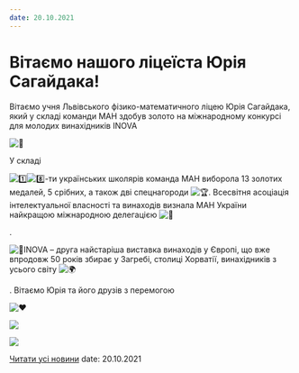 ```yaml
---
date: 20.10.2021
---
```

# Вітаємо нашого ліцеїста Юрія Сагайдака!

Вітаємо учня Львівського фізико-математичного ліцею Юрія Сагайдака, який у складі команди МАН здобув золото на міжнародному конкурсі для молодих винахідників INOVA

![🎉](https://www.facebook.com/images/emoji.php/v9/t8c/1/16/1f389.png)

У складі

![1️⃣](https://www.facebook.com/images/emoji.php/v9/t7a/1/16/31_20e3.png)![8️⃣](https://www.facebook.com/images/emoji.php/v9/t53/1/16/38_20e3.png)-ти українських школярів команда МАН виборола 13 золотих медалей, 5 срібних, а також дві спецнагороди ![🏆](https://www.facebook.com/images/emoji.php/v9/tbe/1/16/1f3c6.png). Всесвітня асоціація інтелектуальної власності та винаходів визнала МАН України найкращою міжнародною делегацією ![🤩](https://www.facebook.com/images/emoji.php/v9/t58/1/16/1f929.png)

.

![📎](https://www.facebook.com/images/emoji.php/v9/tae/1/16/1f4ce.png)INOVA – друга найстаріша виставка винаходів у Європі, що вже впродовж 50 років збирає у Загребі, столиці Хорватії, винахідників з усього світу ![🌍](https://www.facebook.com/images/emoji.php/v9/t3f/1/16/1f30d.png)

.
Вітаємо Юрія та його друзів з перемогою

![❤️](https://www.facebook.com/images/emoji.php/v9/t6c/1/16/2764.png)

![](/images/blog/вітаємо-нашого-ліцеїста-юрія-сагайдака/сагайдак1.jpg)

![](/images/blog/вітаємо-нашого-ліцеїста-юрія-сагайдака/сагайдак2.jpg)

[Читати усі новини](/news)
date: 20.10.2021
